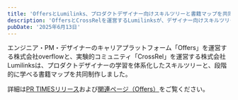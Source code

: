 ```yaml
---
title: 'OffersとLumilinks、プロダクトデザイナー向けスキルツリーと書籍マップを共同制作'
description: 'OffersとCrossRelを運営するLumilinksが、デザイナー向けスキルツリーと書籍マップを公開しました。'
pubDate: '2025年6月13日'
---
```


エンジニア・PM・デザイナーのキャリアプラットフォーム「Offers」を運営する株式会社overflowと、実験的コミュニティ「CrossRel」を運営する株式会社Lumilinksは、プロダクトデザイナーの学習を体系化したスキルツリーと、段階的に学べる書籍マップを共同制作しました。

詳細は[PR TIMESリリース](https://prtimes.jp/main/html/rd/p/000000230.000053307.html)および[関連ページ（Offers）](https://offers.jp/worker/wp/skill-tree-for-product-design)をご覧ください。
